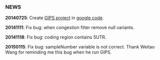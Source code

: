 ### NEWS ###
**20140725**:   Create [GIPS project](https://code.google.com/p/gips/) in [google code](https://code.google.com).

**20141111**:   Fix bug: when congestion filter remove null variants.

**20141118**:   Fix bug: coding region contains 5UTR.

**20150115**:   Fix bug: sampleNumber variable is not correct. Thank Weitao Wang for reminding me this bug when he run GIPS.